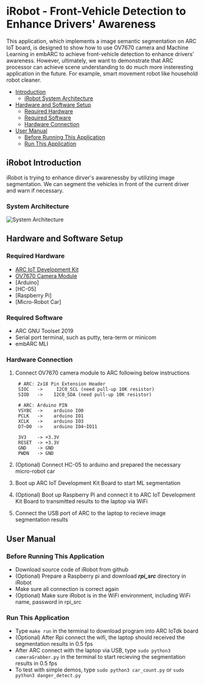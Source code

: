 # iRobot - Front-Vehicle Detection to Enhance Drivers' Awareness

This application, which implements a image semantic segmentation on ARC IoT board, is designed to show how to use OV7670 camera and Machine Learning in embARC to achieve front-vehicle detection to enhance drivers' awareness. However, ultimately, we want to demonstrate that ARC processor can achieve scene understanding to do much more insteresting application in the future. For example, smart movement robot like household robot cleaner.

* [Introduction](#introduction)
	* [iRobot System Architecture](#system-architecture)
* [Hardware and Software Setup](#hardware-and-software-setup)
	* [Required Hardware](#required-hardware)
	* [Required Software](#required-software)
	* [Hardware Connection](#hardware-connection)
* [User Manual](#user-manual)
	* [Before Running This Application](#before-running-this-application)
	* [Run This Application](#run-this-application)

## iRobot Introduction
iRobot is trying to enhance dirver's awarenessby by utilizing image segmentation. We can segment the vehicles in front of the current driver and warn if necessary.


### System Architecture
![][3]

## Hardware and Software Setup
### Required Hardware
- [ARC IoT Development Kit][1]
- [OV7670 Camera Module][2]
- [Arduino]
- [HC-05]
- [Raspberry Pi]
- [Micro-Robot Car]

### Required Software
- ARC GNU Toolset 2019
- Serial port terminal, such as putty, tera-term or minicom
- embARC MLI

### Hardware Connection
1. Connect OV7670 camera module to ARC following below instructions

        # ARC: 2x18 Pin Extension Header
        SIOC   ->     I2C0_SCL (need pull-up 10K resistor)
        SIOD   ->    I2C0_SDA (need pull-up 10K resistor)

        # ARC: Arduino PIN
        VSYBC  ->    arduino IO0
        PCLK   ->    arduino IO1
        XCLK   ->    arduino IO3
        D7~D0  ->    arduino IO4~IO11

        3V3    -> +3.3V
        RESET  -> +3.3V
        GND    -> GND
        PWDN   -> GND

2. (Optional) Connect HC-05 to arduino and prepared the necessary micro-robot car

3. Boot up ARC IoT Development Kit Board to start ML segmentation

4. (Optional) Boot up Raspberry Pi and connect it to ARC IoT Development Kit Board to transmitted results to the laptop via WiFi

5. Connect the USB port of ARC to the laptop to recieve image segmentation results

## User Manual
### Before Running This Application
* Download source code of iRobot from github
* (Optional) Prepare a Raspberry pi and download ***rpi_src*** directory in iRobot
* Make sure all connection is correct again
* (Optional) Make sure iRobot is in the WiFi environment, including WiFi name, password in rpi_src

### Run This Application
* Type `make run` in the terminal to download program into ARC IoTdk board
* (Optional) After Rpi connect the wifi, the laptop should received the segmentation results in 0.5 fps
* After ARC connect with the laptop via USB, type `sudo python3 cameraGrabber.py` in the terminal to start recieving the segmentation results in 0.5 fps
* To test with simple demos, type `sudo python3 car_count.py` or `sudo python3 danger_detect.py`


[1]: https://embarc.org/embarc_osp/doc/build/html/board/iotdk.html "ARC IoT Development Kit"
[2]: https://www.voti.nl/docs/OV7670.pdf "OV7670 Camera Module"
[3]: ./doc/system.png "System Architecture"

